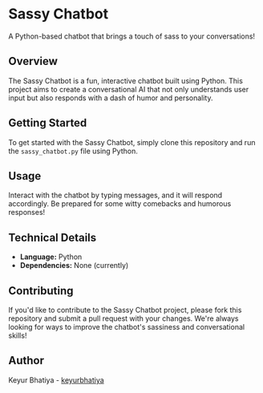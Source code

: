 
**Sassy Chatbot**
================

A Python-based chatbot that brings a touch of sass to your conversations!

**Overview**
-----------

The Sassy Chatbot is a fun, interactive chatbot built using Python. This project aims to create a conversational AI that not only understands user input but also responds with a dash of humor and personality.

**Getting Started**
---------------

To get started with the Sassy Chatbot, simply clone this repository and run the `sassy_chatbot.py` file using Python.

**Usage**
-----

Interact with the chatbot by typing messages, and it will respond accordingly. Be prepared for some witty comebacks and humorous responses!

**Technical Details**
-------------------

* **Language:** Python
* **Dependencies:** None (currently)

**Contributing**
------------

If you'd like to contribute to the Sassy Chatbot project, please fork this repository and submit a pull request with your changes. We're always looking for ways to improve the chatbot's sassiness and conversational skills!


**Author**
------

Keyur Bhatiya - [keyurbhatiya](https://github.com/keyurbhatiya)


